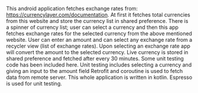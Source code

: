 This android application fetches exchange rates from: https://currencylayer.com/documentation. At first it fetches total currencies from this website and store the currency list in shared preference. There is a spinner of currency list; user can select a currency and then this app fetches exchange rates for the selected currency from the above mentioned website. User can enter an amount and can select any exchange rate from a recycler view (list of exchange rates). Upon selecting an exchange rate app will convert the amount to the selected currency.
Live currency is stored in shared preference and fetched after every 30 minutes.
Some unit testing code has been included here. Unit testing includes selecting a currency and giving an input to the amount field
Retrofit and coroutine is used to fetch data from remote server. This whole application is written in kotlin. Espresso is used for unit testing.
